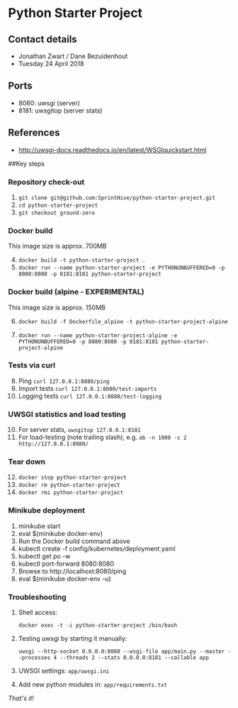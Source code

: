 # Python Starter Project

## Contact details

* Jonathan Zwart / Dane Bezuidenhout
* Tuesday 24 April 2018 

## Ports

* 8080: uwsgi (server)
* 8181: uwsgitop (server stats)

## References

* http://uwsgi-docs.readthedocs.io/en/latest/WSGIquickstart.html

##Key steps

### Repository check-out

1. `git clone git@github.com:SprintHive/python-starter-project.git`
2. `cd python-starter-project`
3. `git checkout ground-zero`

### Docker build

This image size is approx. 700MB

4. `docker build -t python-starter-project .`
5. `docker run --name python-starter-project -e PYTHONUNBUFFERED=0 -p 8080:8080 -p 8181:8181 python-starter-project`

### Docker build (alpine - EXPERIMENTAL)

This image size is approx. 150MB

6. `docker build -f Dockerfile_alpine -t python-starter-project-alpine .`
7. `docker run --name python-starter-project-alpine -e PYTHONUNBUFFERED=0 -p 8080:8080 -p 8181:8181 python-starter-project-alpine`

### Tests via curl

8. Ping `curl 127.0.0.1:8080/ping`
9. Import tests `curl 127.0.0.1:8080/test-imports`
10. Logging tests `curl 127.0.0.1:8080/test-logging`

### UWSGI statistics and load testing

10. For server stats, `uwsgitop 127.0.0.1:8181`
11. For load-testing (note trailing slash), e.g. `ab -n 1000 -c 2 http://127.0.0.1:8080/`

### Tear down

12. `docker stop python-starter-project`
13. `docker rm python-starter-project`
14. `docker rmi python-starter-project`

### Minikube deployment

1. minikube start
2. eval $(minikube docker-env)
3. Run the Docker build command above
4. kubectl create -f config/kubernetes/deployment.yaml
5. kubectl get po -w
6. kubectl port-forward <pod name> 8080:8080
7. Browse to http://localhost:8080/ping
8. eval $(minikube docker-env -u)

### Troubleshooting

1. Shell access:
 
     `docker exec -t -i python-starter-project /bin/bash`

2. Testing uwsgi by starting it manually:

    `uwsgi --http-socket 0.0.0.0:8080 --wsgi-file app/main.py --master --processes 4 --threads 2 --stats 0.0.0.0:8181 --callable app`

3. UWSGI settings: `app/uwsgi.ini`

4. Add new python modules in: `app/requirements.txt`

*That's it!*